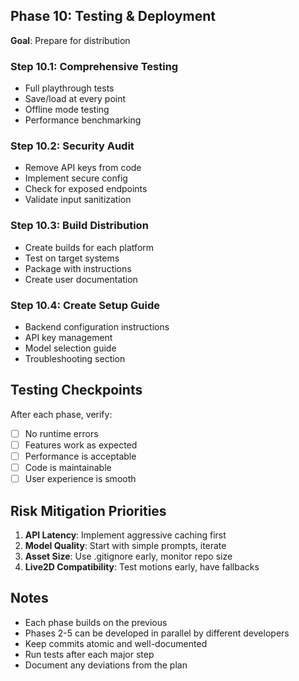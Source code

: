 ## Phase 10: Testing & Deployment
**Goal**: Prepare for distribution

### Step 10.1: Comprehensive Testing
- Full playthrough tests
- Save/load at every point
- Offline mode testing
- Performance benchmarking

### Step 10.2: Security Audit
- Remove API keys from code
- Implement secure config
- Check for exposed endpoints
- Validate input sanitization

### Step 10.3: Build Distribution
- Create builds for each platform
- Test on target systems
- Package with instructions
- Create user documentation

### Step 10.4: Create Setup Guide
- Backend configuration instructions
- API key management
- Model selection guide
- Troubleshooting section

## Testing Checkpoints

After each phase, verify:
- [ ] No runtime errors
- [ ] Features work as expected
- [ ] Performance is acceptable
- [ ] Code is maintainable
- [ ] User experience is smooth

## Risk Mitigation Priorities

1. **API Latency**: Implement aggressive caching first
2. **Model Quality**: Start with simple prompts, iterate
3. **Asset Size**: Use .gitignore early, monitor repo size
4. **Live2D Compatibility**: Test motions early, have fallbacks

## Notes

- Each phase builds on the previous
- Phases 2-5 can be developed in parallel by different developers
- Keep commits atomic and well-documented
- Run tests after each major step
- Document any deviations from the plan